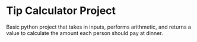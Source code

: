 # Tip Calculator Project
Basic python project that takes in inputs, performs arithmetic, and returns a value to calculate the amount each person should pay at dinner.
